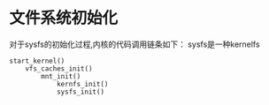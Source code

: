# 文件系统初始化
对于sysfs的初始化过程,内核的代码调用链条如下：
sysfs是一种kernelfs
```
start_kernel()
    vfs_caches_init()
        mnt_init()
            kernfs_init()
            sysfs_init()
```

